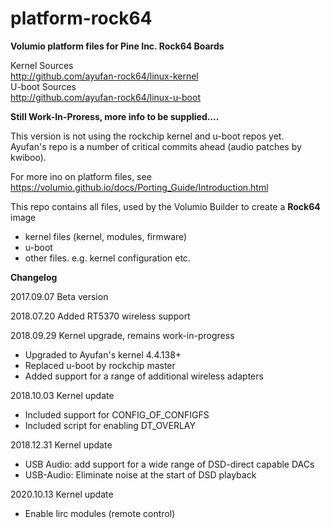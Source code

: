 # platform-rock64

**Volumio platform files for Pine Inc. Rock64 Boards**

Kernel Sources  
http://github.com/ayufan-rock64/linux-kernel  
U-boot Sources  
http://github.com/ayufan-rock64/linux-u-boot  

**Still Work-In-Proress, more info to be supplied....**  

This version is not using the rockchip kernel and u-boot repos yet.  
Ayufan's repo is a number of critical commits ahead (audio patches by kwiboo).    

For more ino on platform files, see https://volumio.github.io/docs/Porting_Guide/Introduction.html    

This repo contains all files, used by the Volumio Builder to create a **Rock64** image  

- kernel files (kernel, modules, firmware)  
- u-boot  
- other files. e.g. kernel configuration etc.  

**Changelog**

2017.09.07  Beta version  

2018.07.20  Added RT5370 wireless support  

2018.09.29  Kernel upgrade, remains work-in-progress  

- Upgraded to Ayufan's kernel 4.4.138+ 
- Replaced u-boot by rockchip master  
- Added support for a range of additional wireless adapters  

2018.10.03	Kernel update

- Included support for CONFIG_OF_CONFIGFS  
- Included script for enabling DT_OVERLAY  

2018.12.31	Kernel update

- USB Audio: add support for a wide range of DSD-direct capable DACs
- USB-Audio: Eliminate noise at the start of DSD playback

2020.10.13	Kernel update  

- Enable lirc modules (remote control)  








 


 
